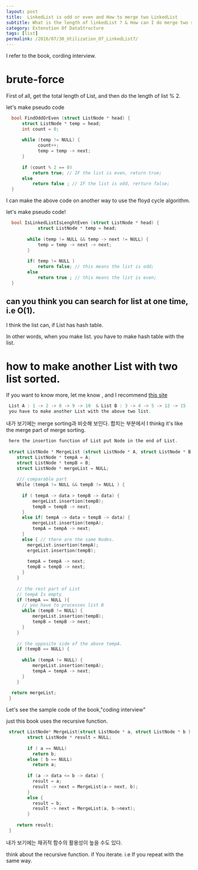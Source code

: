 ```yaml
---
layout: post
title:  LinkedList is odd or even and How to merge two LinkedList
subtitle: What is the length of linkedList ? & How can I do merge two sorted linkedList ?
category: Extenstion Of DataStructure
tags: [list]
permalink: /2016/07/30_Utilization_Of_LinkedList7/
---
```


I refer to the book, cording interview.

# brute-force 

  First of all, get the total length of List, and then do the length of list % 2.
  
  let's make pseudo code
  
```c
  bool FindOddOrEven (struct ListNode * head) {
      struct ListNode * temp = head;
      int count = 0;
      
      while (temp != NULL) {
            count++;
            temp = temp -> next;
      }
      
      if (count % 2 == 0)
          return true; // IF the list is even, return true;
      else 
          return false ; // IF the list is odd, rerturn false;
  }
```
  
  I can make the above code on another way to use the floyd cycle algorithm. 
  
  let's make pseudo code!
  
```c
  bool IsLinkedListIsLenghtEven (struct ListNode * head) {
            struct ListNode * temp = head;
            
        while (temp != NULL && temp -> next != NULL) {
            temp = temp -> next -> next;
        }
        
        if( temp != NULL )
            return false; // this means the list is odd;
        else 
            return true ; // this means the list is even;
  }
```
  
  
## can you think you can search for list at one time, i.e O(1).

  I think the list can, if List has hash table.
  
  In other words, when you make list. you have to make hash table with the list. 
  
# how to make another List with two list sorted. 

 If you want to know more, let me know , and I recommend [this site](http://www.geeksforgeeks.org/merge-two-sorted-linked-lists/)

```c
 List A : 1 -> 2 -> 8 -> 9 -> 10  & List B : 3 -> 4 -> 5 -> 12 -> 15
 you have to make another List with the above two list. 
```

 내가 보기에는 merge sorting과 비슷해 보인다. 합치는 부분에서 
 I thinkg it's like the merge part of merge sorting. 
 
```c
 here the insertion function of List put Node in the end of List. 
 
 struct ListNode * MergeList (struct ListNode * A, struct ListNode * B) {
    struct ListNode * tempA = A;
    struct ListNode * tempB = B;
    struct ListNode * mergeList = NULL;
 
    /// comparable part 
    While (tempA != NULL && tempB != NULL ) {
      
      if ( tempA -> data > tempB -> data) {
          mergeList.insertion(tempB);
          tempB = tempB -> next;
      }
      else if( tempA -> data < tempB -> data) {
          mergeList.insertion(tempA);
          tempA = tempA -> next;
      }
      else { // there are the same Nodes.
        mergeList.insertion(tempA);
        ergeList.insertion(tempB);
        
        tempA = tempA -> next;
        tempB = tempB -> next;
      }
    }
    
    // the rest part of List
    // tempA Is empty
    if (tempA == NULL ){
      // you have to processes list B
      while (tempB != NULL) {
          mergeList.insertion(tempB);
          tempB = tempB -> next;
      }
    }
      
    // the opposite side of the above tempA. 
    if (tempB == NULL) {
    
      while (tempA != NULL) {
          mergeList.insertion(tempA);
          tempA = tempA -> next;
      }
    }
  
  return mergeList;
 }
```
 
 Let's see the sample code of the book,"coding interview"
 
 just this book uses the recursive function. 
 
```c
 struct ListNode* MergeList(struct ListNode * a, struct ListNode * b ) {
        struct ListNode * result = NULL;
        
        if ( a == NULL)
          return b;
        else ( b == NULL)
          return a;
          
        if (a -> data <= b -> data) {
          result = a; 
          result -> next = MergeList(a-> next, b);
        }
        else {
          result = b; 
          result -> next = MergeList(a, b->next);
        }
        
    return result;
 }
```
 
 내가 보기에는 재귀적 함수의 활용성이 높을 수도 있다. 
 
 think about the recursive function. if You iterate. i.e If you repeat with the same way.  
 
